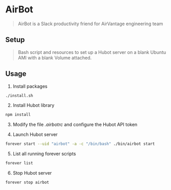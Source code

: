 AirBot
========
> AirBot is a Slack productivity friend for AirVantage engineering team

## Setup
> Bash script and resources to set up a Hubot server on a blank Ubuntu AMI with a blank Volume attached.

## Usage

1. Install packages
  ```bash
  ./install.sh
  ```

2. Install Hubot library
  ```bash
  npm install
  ```

3. Modify the file *.airbotrc* and configure the Hubot API token

4. Launch Hubot server
  ```bash
  forever start --uid "airbot" -a -c "/bin/bash" ./bin/airbot start
  ```

5. List all running forever scripts
  ```bash
  forever list
  ```

6. Stop Hubot server
  ```bash
  forever stop airbot
  ```
